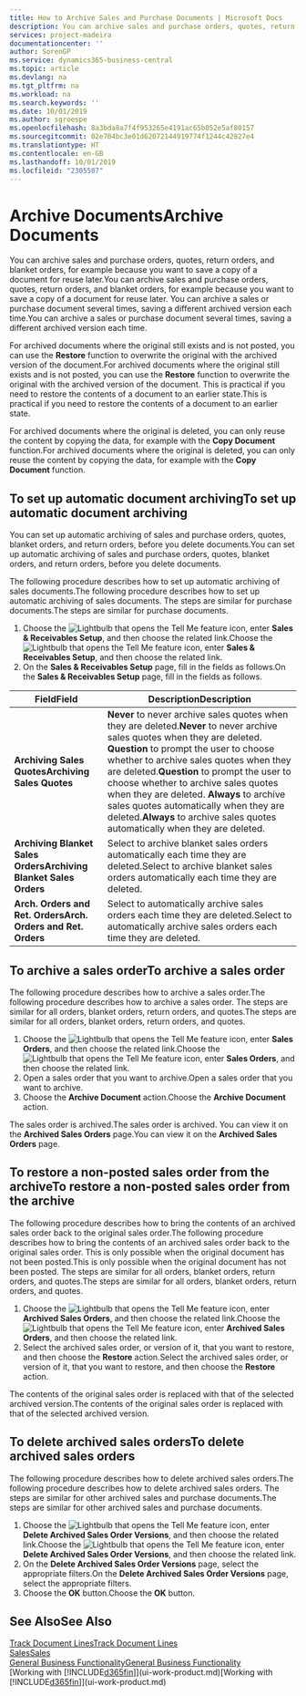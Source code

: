 ```yaml
---
title: How to Archive Sales and Purchase Documents | Microsoft Docs
description: You can archive sales and purchase orders, quotes, return orders, and blanket orders, and you can use the archived document to recreate the document that it was archived from.
services: project-madeira
documentationcenter: ''
author: SorenGP
ms.service: dynamics365-business-central
ms.topic: article
ms.devlang: na
ms.tgt_pltfrm: na
ms.workload: na
ms.search.keywords: ''
ms.date: 10/01/2019
ms.author: sgroespe
ms.openlocfilehash: 8a3bda8a7f4f953265e4191ac65b052e5af80157
ms.sourcegitcommit: 02e704bc3e01d62072144919774f1244c42827e4
ms.translationtype: HT
ms.contentlocale: en-GB
ms.lasthandoff: 10/01/2019
ms.locfileid: "2305507"
---
```

# <a name="archive-documents"></a><span data-ttu-id="cfad8-103">Archive Documents</span><span class="sxs-lookup"><span data-stu-id="cfad8-103">Archive Documents</span></span>
<span data-ttu-id="cfad8-104">You can archive sales and purchase orders, quotes, return orders, and blanket orders, for example because you want to save a copy of a document for reuse later.</span><span class="sxs-lookup"><span data-stu-id="cfad8-104">You can archive sales and purchase orders, quotes, return orders, and blanket orders, for example because you want to save a copy of a document for reuse later.</span></span> <span data-ttu-id="cfad8-105">You can archive a sales or purchase document several times, saving a different archived version each time.</span><span class="sxs-lookup"><span data-stu-id="cfad8-105">You can archive a sales or purchase document several times, saving a different archived version each time.</span></span>

<span data-ttu-id="cfad8-106">For archived documents where the original still exists and is not posted, you can use the **Restore** function to overwrite the original with the archived version of the document.</span><span class="sxs-lookup"><span data-stu-id="cfad8-106">For archived documents where the original still exists and is not posted, you can use the **Restore** function to overwrite the original with the archived version of the document.</span></span> <span data-ttu-id="cfad8-107">This is practical if you need to restore the contents of a document to an earlier state.</span><span class="sxs-lookup"><span data-stu-id="cfad8-107">This is practical if you need to restore the contents of a document to an earlier state.</span></span>

<span data-ttu-id="cfad8-108">For archived documents where the original is deleted, you can only reuse the content by copying the data, for example with the **Copy Document** function.</span><span class="sxs-lookup"><span data-stu-id="cfad8-108">For archived documents where the original is deleted, you can only reuse the content by copying the data, for example with the **Copy Document** function.</span></span>   

## <a name="to-set-up-automatic-document-archiving"></a><span data-ttu-id="cfad8-109">To set up automatic document archiving</span><span class="sxs-lookup"><span data-stu-id="cfad8-109">To set up automatic document archiving</span></span>  
<span data-ttu-id="cfad8-110">You can set up automatic archiving of sales and purchase orders, quotes, blanket orders, and return orders, before you delete documents.</span><span class="sxs-lookup"><span data-stu-id="cfad8-110">You can set up automatic archiving of sales and purchase orders, quotes, blanket orders, and return orders, before you delete documents.</span></span>

<span data-ttu-id="cfad8-111">The following procedure describes how to set up automatic archiving of sales documents.</span><span class="sxs-lookup"><span data-stu-id="cfad8-111">The following procedure describes how to set up automatic archiving of sales documents.</span></span> <span data-ttu-id="cfad8-112">The steps are similar for purchase documents.</span><span class="sxs-lookup"><span data-stu-id="cfad8-112">The steps are similar for purchase documents.</span></span>
1.  <span data-ttu-id="cfad8-113">Choose the ![Lightbulb that opens the Tell Me feature](media/ui-search/search_small.png "Tell me what you want to do") icon, enter **Sales & Receivables Setup**, and then choose the related link.</span><span class="sxs-lookup"><span data-stu-id="cfad8-113">Choose the ![Lightbulb that opens the Tell Me feature](media/ui-search/search_small.png "Tell me what you want to do") icon, enter **Sales & Receivables Setup**, and then choose the related link.</span></span>
2. <span data-ttu-id="cfad8-114">On the **Sales & Receivables Setup** page, fill in the fields as follows.</span><span class="sxs-lookup"><span data-stu-id="cfad8-114">On the **Sales & Receivables Setup** page, fill in the fields as follows.</span></span>

|<span data-ttu-id="cfad8-115">Field</span><span class="sxs-lookup"><span data-stu-id="cfad8-115">Field</span></span>|<span data-ttu-id="cfad8-116">Description</span><span class="sxs-lookup"><span data-stu-id="cfad8-116">Description</span></span>|
|-----|-----------|
|<span data-ttu-id="cfad8-117">**Archiving Sales Quotes**</span><span class="sxs-lookup"><span data-stu-id="cfad8-117">**Archiving Sales Quotes**</span></span>|<span data-ttu-id="cfad8-118">**Never** to never archive sales quotes when they are deleted.</span><span class="sxs-lookup"><span data-stu-id="cfad8-118">**Never** to never archive sales quotes when they are deleted.</span></span> <span data-ttu-id="cfad8-119">**Question** to prompt the user to choose whether to archive sales quotes when they are deleted.</span><span class="sxs-lookup"><span data-stu-id="cfad8-119">**Question** to prompt the user to choose whether to archive sales quotes when they are deleted.</span></span> <span data-ttu-id="cfad8-120">**Always** to archive sales quotes automatically when they are deleted.</span><span class="sxs-lookup"><span data-stu-id="cfad8-120">**Always** to archive sales quotes automatically when they are deleted.</span></span>|
|<span data-ttu-id="cfad8-121">**Archiving Blanket Sales Orders**</span><span class="sxs-lookup"><span data-stu-id="cfad8-121">**Archiving Blanket Sales Orders**</span></span>|<span data-ttu-id="cfad8-122">Select to archive blanket sales orders automatically each time they are deleted.</span><span class="sxs-lookup"><span data-stu-id="cfad8-122">Select to archive blanket sales orders automatically each time they are deleted.</span></span>|
|<span data-ttu-id="cfad8-123">**Arch. Orders and Ret. Orders**</span><span class="sxs-lookup"><span data-stu-id="cfad8-123">**Arch. Orders and Ret. Orders**</span></span>|<span data-ttu-id="cfad8-124">Select to automatically archive sales orders each time they are deleted.</span><span class="sxs-lookup"><span data-stu-id="cfad8-124">Select to automatically archive sales orders each time they are deleted.</span></span>|

## <a name="to-archive-a-sales-order"></a><span data-ttu-id="cfad8-125">To archive a sales order</span><span class="sxs-lookup"><span data-stu-id="cfad8-125">To archive a sales order</span></span>
<span data-ttu-id="cfad8-126">The following procedure describes how to archive a sales order.</span><span class="sxs-lookup"><span data-stu-id="cfad8-126">The following procedure describes how to archive a sales order.</span></span> <span data-ttu-id="cfad8-127">The steps are similar for all orders, blanket orders, return orders, and quotes.</span><span class="sxs-lookup"><span data-stu-id="cfad8-127">The steps are similar for all orders, blanket orders, return orders, and quotes.</span></span>

1.  <span data-ttu-id="cfad8-128">Choose the ![Lightbulb that opens the Tell Me feature](media/ui-search/search_small.png "Tell me what you want to do") icon, enter **Sales Orders**, and then choose the related link.</span><span class="sxs-lookup"><span data-stu-id="cfad8-128">Choose the ![Lightbulb that opens the Tell Me feature](media/ui-search/search_small.png "Tell me what you want to do") icon, enter **Sales Orders**, and then choose the related link.</span></span>  
2.  <span data-ttu-id="cfad8-129">Open a sales order that you want to archive.</span><span class="sxs-lookup"><span data-stu-id="cfad8-129">Open a sales order that you want to archive.</span></span>  
3.  <span data-ttu-id="cfad8-130">Choose the **Archive Document** action.</span><span class="sxs-lookup"><span data-stu-id="cfad8-130">Choose the **Archive Document** action.</span></span>

<span data-ttu-id="cfad8-131">The sales order is archived.</span><span class="sxs-lookup"><span data-stu-id="cfad8-131">The sales order is archived.</span></span> <span data-ttu-id="cfad8-132">You can view it on the **Archived Sales Orders** page.</span><span class="sxs-lookup"><span data-stu-id="cfad8-132">You can view it on the **Archived Sales Orders** page.</span></span>

## <a name="to-restore-a-non-posted-sales-order-from-the-archive"></a><span data-ttu-id="cfad8-133">To restore a non-posted sales order from the archive</span><span class="sxs-lookup"><span data-stu-id="cfad8-133">To restore a non-posted sales order from the archive</span></span>
<span data-ttu-id="cfad8-134">The following procedure describes how to bring the contents of an archived sales order back to the original sales order.</span><span class="sxs-lookup"><span data-stu-id="cfad8-134">The following procedure describes how to bring the contents of an archived sales order back to the original sales order.</span></span> <span data-ttu-id="cfad8-135">This is only possible when the original document has not been posted.</span><span class="sxs-lookup"><span data-stu-id="cfad8-135">This is only possible when the original document has not been posted.</span></span> <span data-ttu-id="cfad8-136">The steps are similar for all orders, blanket orders, return orders, and quotes.</span><span class="sxs-lookup"><span data-stu-id="cfad8-136">The steps are similar for all orders, blanket orders, return orders, and quotes.</span></span>

1. <span data-ttu-id="cfad8-137">Choose the ![Lightbulb that opens the Tell Me feature](media/ui-search/search_small.png "Tell me what you want to do") icon, enter **Archived Sales Orders**, and then choose the related link.</span><span class="sxs-lookup"><span data-stu-id="cfad8-137">Choose the ![Lightbulb that opens the Tell Me feature](media/ui-search/search_small.png "Tell me what you want to do") icon, enter **Archived Sales Orders**, and then choose the related link.</span></span>
2. <span data-ttu-id="cfad8-138">Select the archived sales order, or version of it, that you want to restore, and then choose the **Restore** action.</span><span class="sxs-lookup"><span data-stu-id="cfad8-138">Select the archived sales order, or version of it, that you want to restore, and then choose the **Restore** action.</span></span>  

<span data-ttu-id="cfad8-139">The contents of the original sales order is replaced with that of the selected archived version.</span><span class="sxs-lookup"><span data-stu-id="cfad8-139">The contents of the original sales order is replaced with that of the selected archived version.</span></span>

## <a name="to-delete-archived-sales-orders"></a><span data-ttu-id="cfad8-140">To delete archived sales orders</span><span class="sxs-lookup"><span data-stu-id="cfad8-140">To delete archived sales orders</span></span>
<span data-ttu-id="cfad8-141">The following procedure describes how to delete archived sales orders.</span><span class="sxs-lookup"><span data-stu-id="cfad8-141">The following procedure describes how to delete archived sales orders.</span></span> <span data-ttu-id="cfad8-142">The steps are similar for other archived sales and purchase documents.</span><span class="sxs-lookup"><span data-stu-id="cfad8-142">The steps are similar for other archived sales and purchase documents.</span></span>

1.  <span data-ttu-id="cfad8-143">Choose the ![Lightbulb that opens the Tell Me feature](media/ui-search/search_small.png "Tell me what you want to do") icon, enter **Delete Archived Sales Order Versions**, and then choose the related link.</span><span class="sxs-lookup"><span data-stu-id="cfad8-143">Choose the ![Lightbulb that opens the Tell Me feature](media/ui-search/search_small.png "Tell me what you want to do") icon, enter **Delete Archived Sales Order Versions**, and then choose the related link.</span></span>  
2.  <span data-ttu-id="cfad8-144">On the **Delete Archived Sales Order Versions** page, select the appropriate filters.</span><span class="sxs-lookup"><span data-stu-id="cfad8-144">On the **Delete Archived Sales Order Versions** page, select the appropriate filters.</span></span>  
3.  <span data-ttu-id="cfad8-145">Choose the **OK** button.</span><span class="sxs-lookup"><span data-stu-id="cfad8-145">Choose the **OK** button.</span></span>

## <a name="see-also"></a><span data-ttu-id="cfad8-146">See Also</span><span class="sxs-lookup"><span data-stu-id="cfad8-146">See Also</span></span>
[<span data-ttu-id="cfad8-147">Track Document Lines</span><span class="sxs-lookup"><span data-stu-id="cfad8-147">Track Document Lines</span></span>](across-how-to-track-document-lines.md)  
[<span data-ttu-id="cfad8-148">Sales</span><span class="sxs-lookup"><span data-stu-id="cfad8-148">Sales</span></span>](sales-manage-sales.md)  
[<span data-ttu-id="cfad8-149">General Business Functionality</span><span class="sxs-lookup"><span data-stu-id="cfad8-149">General Business Functionality</span></span>](ui-across-business-areas.md)  
<span data-ttu-id="cfad8-150">[Working with [!INCLUDE[d365fin](includes/d365fin_md.md)]](ui-work-product.md)</span><span class="sxs-lookup"><span data-stu-id="cfad8-150">[Working with [!INCLUDE[d365fin](includes/d365fin_md.md)]](ui-work-product.md)</span></span>
